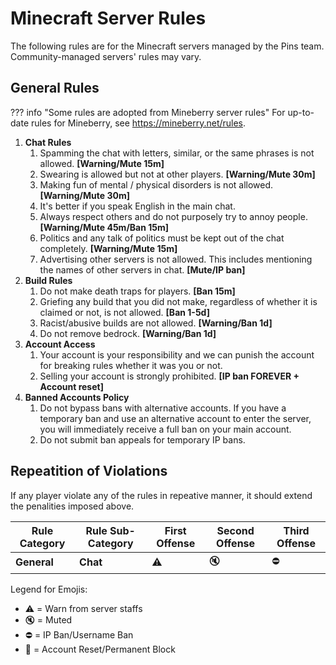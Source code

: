 # Minecraft Server Rules
The following rules are for the Minecraft servers managed by the Pins team. Community-managed servers' rules may vary.

## General Rules

??? info "Some rules are adopted from Mineberry server rules"
    For up-to-date rules for Mineberry, see <https://mineberry.net/rules>.

1. **Chat Rules**
    1. Spamming the chat with letters, similar, or the same phrases is not allowed. **[Warning/Mute 15m]**
    2. Swearing is allowed but not at other players. **[Warning/Mute 30m]**
    3. Making fun of mental / physical disorders is not allowed. **[Warning/Mute 30m]**
    4. It's better if you speak English in the main chat.
    5. Always respect others and do not purposely try to annoy people. **[Warning/Mute 45m/Ban 15m]**
    6. Politics and any talk of politics must be kept out of the chat completely. **[Warning/Mute 15m]**
    7. Advertising other servers is not allowed. This includes mentioning the names of other servers in chat. **[Mute/IP ban]**
2. **Build Rules**
    1. Do not make death traps for players. **[Ban 15m]**
    2. Griefing any build that you did not make, regardless of whether it is claimed or not, is not allowed. **[Ban 1-5d]**
    3. Racist/abusive builds are not allowed. **[Warning/Ban 1d]**
    4. Do not remove bedrock. **[Warning/Ban 1d]**
3. **Account Access**
    1. Your account is your responsibility and we can punish the account for breaking rules whether it was you or not.
    2. Selling your account is strongly prohibited. **[IP ban FOREVER + Account reset]**
4. **Banned Accounts Policy**
    1. Do not bypass bans with alternative accounts. If you have a temporary ban and use an alternative account to enter the server, you will immediately receive a full ban on your main account.
    2. Do not submit ban appeals for temporary IP bans.

## Repeatition of Violations
If any player violate any of the rules in repeative manner, it should extend the penalities imposed above.

| Rule Category | Rule Sub-Category | First Offense | Second Offense | Third Offense |
| ----- | ----- | ----- | ----- | -----|
| **General** | **Chat** | :warning: | :mute: | :no_entry: |

Legend for Emojis:

- :warning: = Warn from server staffs
- :mute: = Muted
- :no_entry: = IP Ban/Username Ban
- :no_entry_sign: = Account Reset/Permanent Block